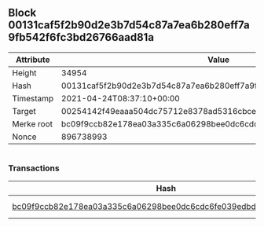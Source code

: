 ## Block 00131caf5f2b90d2e3b7d54c87a7ea6b280eff7a9fb542f6fc3bd26766aad81a

Attribute | Value
--- | ---
Height | 34954
Hash | 00131caf5f2b90d2e3b7d54c87a7ea6b280eff7a9fb542f6fc3bd26766aad81a
Timestamp | 2021-04-24T08:37:10+00:00
Target | 00254142f49eaaa504dc75712e8378ad5316cbcead634704b3734b6271167cc4
Merke root | bc09f9ccb82e178ea03a335c6a06298bee0dc6cdc6fe039edbd5e8adb56b2652
Nonce | 896738993

```

```

### Transactions

Hash | Amount
--- | ---
[bc09f9ccb82e178ea03a335c6a06298bee0dc6cdc6fe039edbd5e8adb56b2652](bc09f9ccb82e178ea03a335c6a06298bee0dc6cdc6fe039edbd5e8adb56b2652.md) | 10.00000000 SKEPTI 
